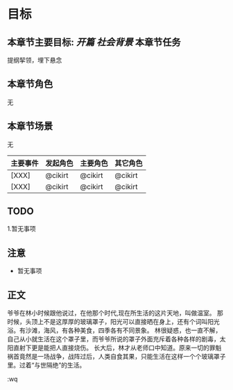 # 目标

本章节主要目标: *开篇* *社会背景*
本章节任务
--------------------
提纲挈领，埋下悬念

本章节角色
--------------------
无

本章节场景
--------------------
无

| 主要事件 | 发起角色 | 主要角色 | 其它角色 |
| ------------ | ------------ | ------------ | ------------ |
| [XXX] | @cikirt | @cikirt | @cikirt |
| [XXX] | @cikirt | @cikirt | @cikirt |



TODO
---------

 1.暂无事项


注意
-----------

 - 暂无事项


正文
----------
  爷爷在林小时候跟他说过，在他那个时代,现在所生活的这片天地，叫做温室。
  那时候，头顶上不是这厚厚的玻璃罩子，阳光可以直接晒在身上，还有个词叫阳光浴。有沙滩，海风，有各种美食，四季各有不同景象。
  林很疑惑，也一直不解，自己从小就生活在这个罩子里，而爷爷所说的罩子外面充斥着各种各样的剧毒，太阳直射下更是能把人直接烧伤。
  长大后，林才从老师口中知道。原来一切的罪魁祸首竟然是一场战争，战阵过后，人类自食其果，只能生活在这样一个个玻璃罩子里。过着“与世隔绝”的生活。



  :wq

